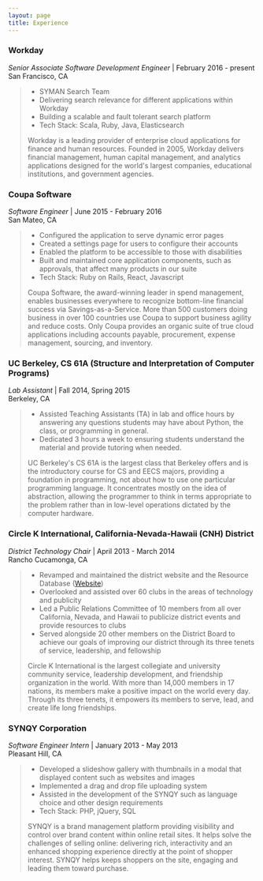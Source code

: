 ```yaml
---
layout: page
title: Experience
---
```


### Workday
*Senior Associate Software Development Engineer* | February 2016 - present<br />
San Francisco, CA<br />

> * SYMAN Search Team
> * Delivering search relevance for different applications within Workday
> * Building a scalable and fault tolerant search platform
> * Tech Stack: Scala, Ruby, Java, Elasticsearch
>
> Workday is a leading provider of enterprise cloud applications for finance and human resources. Founded in 2005, Workday delivers financial management, human capital management, and analytics applications designed for the world's largest companies, educational institutions, and government agencies.

### Coupa Software
*Software Engineer* | June 2015 - February 2016<br />
San Mateo, CA<br />

> * Configured the application to serve dynamic error pages
> * Created a settings page for users to configure their accounts
> * Enabled the platform to be accessible to those with disabilities
> * Built and maintained core application components, such as approvals, that affect many products in our suite
> * Tech Stack: Ruby on Rails, React, Javascript
>
> Coupa Software, the award-winning leader in spend management, enables businesses everywhere to recognize bottom-line financial success via Savings-as-a-Service. More than 500 customers doing business in over 100 countries use Coupa to support business agility and reduce costs. Only Coupa provides an organic suite of true cloud applications including accounts payable, procurement, expense management, sourcing, and inventory.

### UC Berkeley, CS 61A (Structure and Interpretation of Computer Programs)
*Lab Assistant* | Fall 2014, Spring 2015<br />
Berkeley, CA<br />

> * Assisted Teaching Assistants (TA) in lab and office hours by answering any questions students may have about Python, the class, or programming in general. 
> * Dedicated 3 hours a week to ensuring students understand the material and provide tutoring when needed.
>
> UC Berkeley's CS 61A is the largest class that Berkeley offers and is the introductory course for CS and EECS majors, providing a foundation in programming, not about how to use one particular programming language. It concentrates mostly on the idea of abstraction, allowing the programmer to think in terms appropriate to the problem rather than in low-level operations dictated by the computer hardware.

### Circle K International, California-Nevada-Hawaii (CNH) District
*District Technology Chair* | April 2013 - March 2014<br />
Rancho Cucamonga, CA<br />

> * Revamped and maintained the district website and the Resource Database ([Website](www.cnhcirclek.org))
> * Overlooked and assisted over 60 clubs in the areas of technology and publicity
> * Led a Public Relations Committee of 10 members from all over California, Nevada, and Hawaii to publicize district events and provide resources to clubs
> * Served alongside 20 other members on the District Board to achieve our goals of improving our district through its three tenets of service, leadership, and fellowship
>
> Circle K International is the largest collegiate and university community service, leadership development, and friendship organization in the world. With more than 14,000 members in 17 nations, its members make a positive impact on the world every day. Through its three tenets, it empowers its members to serve, lead, and create life long friendships.

### SYNQY Corporation
*Software Engineer Intern* | January 2013 - May 2013<br />
Pleasant Hill, CA<br />

> * Developed a slideshow gallery with thumbnails in a modal that displayed content such as websites and images
> * Implemented a drag and drop file uploading system
> * Assisted in the development of the SYNQY such as language choice and other design requirements
> * Tech Stack: PHP, jQuery, SQL
>
> SYNQY is a brand management platform providing visibility and control over brand content within online retail sites. It helps solve the challenges of selling online: delivering rich, interactivity and an enhanced shopping experience directly at the point of shopper interest. SYNQY helps keeps shoppers on the site, engaging and leading them toward purchase.
